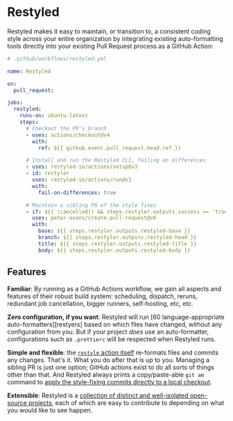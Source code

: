 # Restyled

Restyled makes it easy to maintain, or transition to, a consistent coding style
across your entire organization by integrating existing auto-formatting tools
directly into your existing Pull Request process as a GitHub Action:

```yaml
# .github/workflows/restyled.yml

name: Restyled

on:
  pull_request:

jobs:
  restyled:
    runs-on: ubuntu-latest
    steps:
      # Checkout the PR's branch
      - uses: actions/checkout@v4
        with:
          ref: ${{ github.event.pull_request.head.ref }}

      # Install and run the Restyled CLI, failing on differences
      - uses: restyled-io/actions/setup@v3
      - id: restyler
        uses: restyled-io/actions/run@v3
        with:
          fail-on-differences: true

      # Maintain a sibling PR of the style fixes
      - if: ${{ !cancelled() && steps.restyler.outputs.success == 'true' }}
        uses: peter-evans/create-pull-request@v6
        with:
          base: ${{ steps.restyler.outputs.restyled-base }}
          branch: ${{ steps.restyler.outputs.restyled-head }}
          title: ${{ steps.restyler.outputs.restyled-title }}
          body: ${{ steps.restyler.outputs.restyled-body }}
```

## Features

**Familiar**: By running as a GitHub Actions workflow, we gain all aspects and
features of their robust build system: scheduling, dispatch, reruns, redundant
job cancellation, bigger runners, self-hosting, etc, etc.

**Zero configuration, if you want**: Restyled will run [60 language-appropriate
auto-formatters][restyers] based on which files have changed, without any
configuration from you. But if your project _does_ use an auto-formatter,
configurations such as `.prettierc` will be respected when Restyled runs.

**Simple and flexible**: the [`restyle` action itself][actions-run] re-formats
files and commits any changes. That's it. What you do after that is up to you.
Managing a sibling PR is just one option; GitHub actions exist to do all sorts
of things other than that. And Restyled always prints a copy/paste-able `git am`
command to [apply the style-fixing commits directly to a local
checkout][apply-locally].

**Extensible**: Restyled is a [collection of distinct and well-isolated
open-source projects][org], each of which are easy to contribute to depending on
what you would like to see happen.

[restylers]: /restylers
[actions-run]: https://github.com/restyled-io/actions/tree/main/run#readme
[apply-locally]: /docs/applying-fixes-locally
[org]: https://github.com/restyled-io
